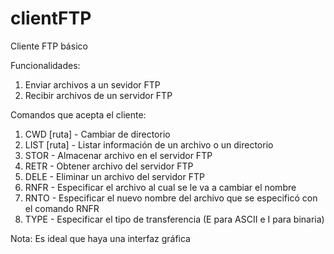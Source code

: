 clientFTP
=========

Cliente FTP básico

Funcionalidades:

1. Enviar archivos a un sevidor FTP
2. Recibir archivos de un servidor FTP

Comandos que acepta el cliente:
1. CWD [ruta] - Cambiar de directorio
2. LIST [ruta] - Listar información de un archivo o un directorio
3. STOR <ruta-archivo> - Almacenar archivo en el servidor FTP
4. RETR <ruta-archivo> - Obtener archivo del servidor FTP
5. DELE <ruta-archivo> - Eliminar un archivo del servidor FTP
6. RNFR <ruta-archivo> - Especificar el archivo al cual se le va a cambiar el nombre
7. RNTO <ruta-archivo> - Especificar el nuevo nombre del archivo que se especificó con el comando RNFR
8. TYPE <type-character> - Especificar el tipo de transferencia (E para ASCII e I para binaria)

Nota: Es ideal que haya una interfaz gráfica
